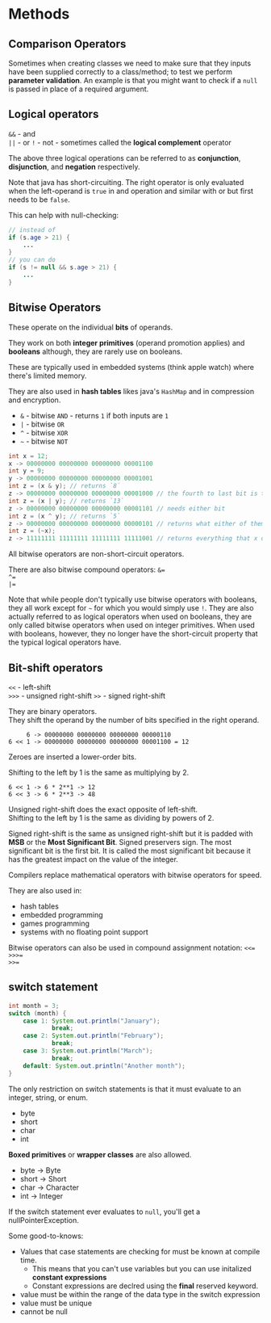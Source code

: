 # Methods

## Comparison Operators

Sometimes when creating classes we need to make sure that they inputs have been supplied correctly to a class/method; to
test we perform **parameter validation**. An example is that you might want to check if a `null` is passed in place of a
required argument. 

## Logical operators

`&&` - and  
`||` - or
`!` - not - sometimes called the **logical complement** operator

The above three logical operations can be referred to as **conjunction**, **disjunction**, and **negation**
respectively.

Note that java has short-circuiting. The right operator is only evaluated when the left-operand is `true` in and
operation and similar with or but first needs to be `false`.

This can help with null-checking:
```java
// instead of
if (s.age > 21) {
    ...
}
// you can do
if (s != null && s.age > 21) {
    ...
}
```

## Bitwise Operators

These operate on the individual **bits** of operands. 

They work on both **integer primitives** (operand promotion applies) and **booleans** although, they are rarely use on
booleans. 

These are typically used in embedded systems (think apple watch) where there's limited memory.  

They are also used in **hash tables** likes java's `HashMap` and in compression and encryption.

* `&` - bitwise `AND` - returns `1` if both inputs are `1` 
* `|` - bitwise `OR`
* `^` - bitwise `XOR`
* `~` - bitwise `NOT`

```java
int x = 12;
x -> 00000000 00000000 00000000 00001100 
int y = 9;
y -> 00000000 00000000 00000000 00001001 
int z = (x & y); // returns `8`
z -> 00000000 00000000 00000000 00001000 // the fourth to last bit is the only one that's shared 
int z = (x | y); // returns `13`
z -> 00000000 00000000 00000000 00001101 // needs either bit
int z = (x ^ y); // returns `5`
z -> 00000000 00000000 00000000 00000101 // returns what either of them have but no both or neither
int z = (~x);
z -> 11111111 11111111 11111111 11111001 // returns everything that x doesn't have
```

All bitwise operators are non-short-circuit operators. 

There are also bitwise compound operators:
`&=`  
`^=`  
`|=`  

Note that while people don't typically use bitwise operators with booleans, they all work except for `~` for which you
would simply use `!`. They are also actually referred to as logical operators when used on booleans, they are only
called bitwise operators when used on integer primitives. When used with booleans, however, they no longer have the
short-circuit property that the typical logical operators have. 

## Bit-shift operators

`<<` - left-shift  
`>>>` - unsigned right-shift
`>>` - signed right-shift

They are binary operators.  
They shift the operand by the number of bits specified in the right operand.

```
     6 -> 00000000 00000000 00000000 00000110 
6 << 1 -> 00000000 00000000 00000000 00001100 = 12
```

Zeroes are inserted a lower-order bits.

Shifting to the left by 1 is the same as multiplying by 2. 

```
6 << 1 -> 6 * 2**1 -> 12
6 << 3 -> 6 * 2**3 -> 48
```

Unsigned right-shift does the exact opposite of left-shift.  
Shifting to the left by 1 is the same as dividing by powers of 2.

Signed right-shift is the same as unsigned right-shift but it is padded with **MSB** or the **Most Significant Bit**.
Signed preservers sign. The most significant bit is the first bit. It is called the most significant bit because it has
the greatest impact on the value of the integer. 

Compilers replace mathematical operators with bitwise operators for speed.

They are also used in:
* hash tables
* embedded programming
* games programming
* systems with no floating point support

Bitwise operators can also be used in compound assignment notation:
`<<=`  
`>>>=`  
`>>=` 

## switch statement

```java
int month = 3;
switch (month) {
    case 1: System.out.println("January");
            break;
    case 2: System.out.println("February");
            break;
    case 3: System.out.println("March");
            break;
    default: System.out.println("Another month");
}
```

The only restriction on switch statements is that it must evaluate to an integer, 
string, or enum.
* byte
* short
* char
* int

**Boxed primitives** or **wrapper classes** are also allowed. 
* byte -> Byte
* short -> Short
* char -> Character
* int -> Integer

If the switch statement ever evaluates to `null`, you'll get a nullPointerException.

Some good-to-knows:
* Values that case statements are checking for must be known at compile time.
    * This means that you can't use variables but you can use initalized **constant expressions**
    * Constant expressions are declred using the **final** reserved keyword. 
* value must be within the range of the data type in the switch expression
* value must be unique
* cannot be null


